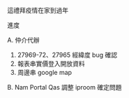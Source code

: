 這禮拜疫情在家到過年

進度

A. 仲介代辦

1. 27969-72、27965 經緯度 bug 確認
2. 報表串實價登入開放資料
3. 周邊串 google map

B. Nam Portal Qas 調整 iproom 確定問題
